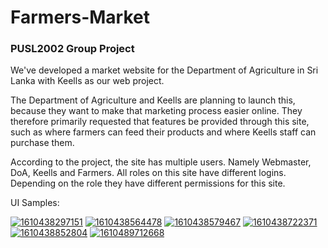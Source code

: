 # Farmers-Market
### PUSL2002 Group Project

We've developed a market website for the Department of Agriculture in Sri Lanka with Keells as our web project.

The Department of Agriculture and Keells are planning to launch this, because they want to make that marketing process easier online. They therefore primarily requested that features be provided through this site, such as where farmers can feed their products and where Keells staff can purchase them.

According to the project, the site has multiple users. Namely Webmaster, DoA, Keells and Farmers. All roles on this site have different logins. Depending on the role they have different permissions for this site.

UI Samples:
 
<a href="https://ibb.co/k67Q944"><img src="https://i.ibb.co/cXBDC66/1610438297151.png" alt="1610438297151" border="0"></a>
<a href="https://ibb.co/hgbNVjj"><img src="https://i.ibb.co/WHZXfww/1610438564478.png" alt="1610438564478" border="0"></a>
<a href="https://ibb.co/RYtLsGh"><img src="https://i.ibb.co/bQYpCjH/1610438579467.png" alt="1610438579467" border="0"></a>
<a href="https://ibb.co/rwFFJXJ"><img src="https://i.ibb.co/NyttzGz/1610438722371.png" alt="1610438722371" border="0"></a>
<a href="https://ibb.co/6td766Y"><img src="https://i.ibb.co/SmL4qqN/1610438852804.png" alt="1610438852804" border="0"></a>
<a href="https://ibb.co/mhCrrWT"><img src="https://i.ibb.co/qmMLLQj/1610489712668.png" alt="1610489712668" border="0"></a>
